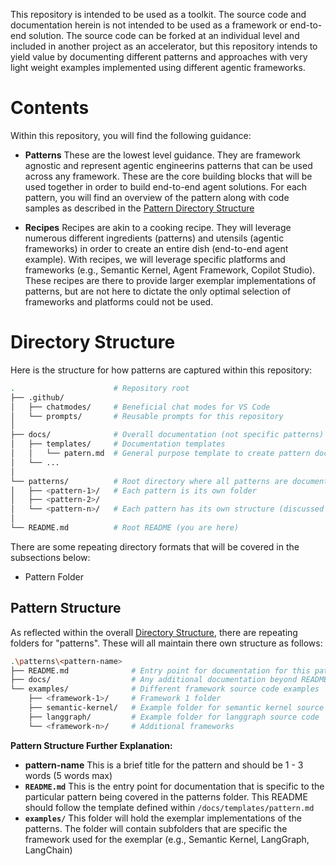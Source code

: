 This repository is intended to be used as a toolkit. The source code and documentation herein is not intended to be used as a framework or end-to-end solution. The source code can be forked at an individual level and included in another project as an accelerator, but this repository intends to yield value by documenting different patterns and approaches with very light weight examples implemented using different agentic frameworks.

# Contents
Within this repository, you will find the following guidance:
- **Patterns**
  These are the lowest level guidance. They are framework agnostic and represent agentic engineerins patterns that can be used across any framework. These are the core building blocks that will be used together in order to build end-to-end agent solutions. For each pattern, you will find an overview of the pattern along with code samples as described in the [Pattern Directory Structure](#pattern-structure)

- **Recipes**
  Recipes are akin to a cooking recipe. They will leverage numerous different ingredients (patterns) and utensils (agentic frameworks) in order to create an entire dish (end-to-end agent example). With recipes, we will leverage specific platforms and frameworks (e.g., Semantic Kernel, Agent Framework, Copilot Studio). These recipes are there to provide larger exemplar implementations of patterns, but are not here to dictate the only optimal selection of frameworks and platforms could not be used.


# Directory Structure
Here is the structure for how patterns are captured within this repository:
```bash
.                      # Repository root
├── .github/
│   ├── chatmodes/     # Beneficial chat modes for VS Code
│   └── prompts/       # Reusable prompts for this repository
│
├── docs/              # Overall documentation (not specific patterns)
│   ├── templates/     # Documentation templates
│   │   └── patern.md  # General purpose template to create pattern docs
│   └── ...
│
└── patterns/          # Root directory where all patterns are documented
│   ├── <pattern-1>/   # Each pattern is its own folder
│   ├── <pattern-2>/
│   └── <pattern-n>/   # Each pattern has its own structure (discussed below)
│
└── README.md          # Root README (you are here)
```

There are some repeating directory formats that will be covered in the subsections below:
- Pattern Folder

## Pattern Structure
As reflected within the overall [Directory Structure](#directory-structure), there are repeating folders for "patterns". These will all maintain there own structure as follows:
```bash
.\patterns\<pattern-name>
├── README.md              # Entry point for documentation for this pattern
├── docs/                  # Any additional documentation beyond README.md
└── examples/              # Different framework source code examples
    ├── <framework-1>/     # Framework 1 folder
    ├── semantic-kernel/   # Example folder for semantic kernel source code
    ├── langgraph/         # Example folder for langgraph source code
    └── <framework-n>/     # Additional frameworks
```

**Pattern Structure Further Explanation:**
- **pattern-name**
  This is a brief title for the pattern and should be 1 - 3 words (5 words max)
- **`README.md`**
  This is the entry point for documentation that is specific to the particular pattern being covered in the patterns folder. This README should follow the template defined within `/docs/templates/pattern.md`
- **`examples/`**
  This folder will hold the exemplar implementations of the patterns. The folder will contain subfolders that are specific the framework used for the exemplar (e.g., Semantic Kernel, LangGraph, LangChain)